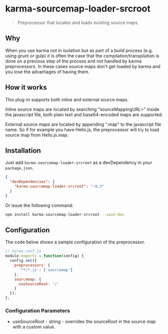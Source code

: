 # karma-sourcemap-loader-srcroot

> Preprocessor that locates and loads existing source maps.

## Why

When you use karma not in isolation but as part of a build process (e.g. using grunt
or gulp) it is often the case that the compilation/transpilation is done on a previous
step of the process and not handled by karma preprocessors. In these cases source maps
don't get loaded by karma and you lose the advantages of having them.

## How it works

This plug-in supports both inline and external source maps.

Inline source maps are located by searching "sourceMappingURL=" inside the javascript
file, both plain text and base64-encoded maps are supported.

External source maps are located by appending ".map" to the javascript file name.
So if for example you have Hello.js, the preprocessor will try to load source map from
Hello.js.map.

## Installation

Just add `karma-sourcemap-loader-srcroot` as a devDependency in your `package.json`.
```json
{
  "devDependencies": {
    "karma-sourcemap-loader-srcroot": "~0.3"
  }
}
```

Or issue the following command:
```bash
npm install karma-sourcemap-loader-srcroot --save-dev
```

## Configuration

The code below shows a sample configuration of the preprocessor.
```js
// karma.conf.js
module.exports = function(config) {
  config.set({
    preprocessors: {
      '**/*.js': ['sourcemap']
    },
    sourcemap: {
      useSourceRoot: '/'
    }
  });
};
```

### Configuration Parameters

* useSourceRoot - string - overrides the sourceRoot in the source map with a custom value.
